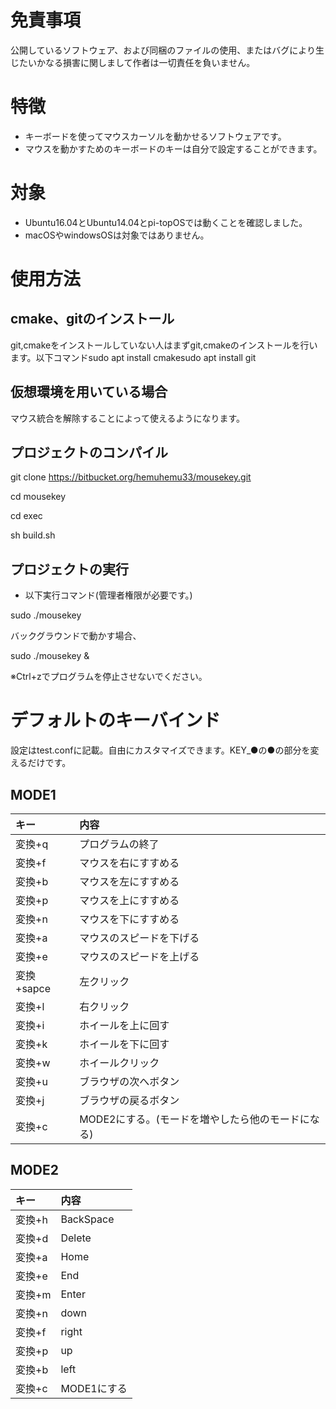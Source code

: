 

# 免責事項

公開しているソフトウェア、および同梱のファイルの使用、またはバグにより生じたいかなる損害に関しまして作者は一切責任を負いません。


# 特徴
-   キーボードを使ってマウスカーソルを動かせるソフトウェアです。
-   マウスを動かすためのキーボードのキーは自分で設定することができます。


# 対象

-   Ubuntu16.04とUbuntu14.04とpi-topOSでは動くことを確認しました。
-   macOSやwindowsOSは対象ではありません。


# 使用方法


## cmake、gitのインストール

git,cmakeをインストールしていない人はまずgit,cmakeのインストールを行います。以下コマンドsudo apt install cmakesudo apt install git


## 仮想環境を用いている場合

マウス統合を解除することによって使えるようになります。


## プロジェクトのコンパイル

git clone <https://bitbucket.org/hemuhemu33/mousekey.git>

cd mousekey

cd exec

sh build.sh


## プロジェクトの実行

-   以下実行コマンド(管理者権限が必要です。)

sudo ./mousekey

バックグラウンドで動かす場合、

sudo ./mousekey &

※Ctrl+zでプログラムを停止させないでください。


# デフォルトのキーバインド

設定はtest.confに記載。自由にカスタマイズできます。KEY\_●の●の部分を変えるだけです。


## MODE1

| キー       | 内容                                              |
| :--------- | :----------------------------------------------   |
| 変換+q     | プログラムの終了                                  |
| 変換+f     | マウスを右にすすめる                              |
| 変換+b     | マウスを左にすすめる                              |
| 変換+p     | マウスを上にすすめる                              |
| 変換+n     | マウスを下にすすめる                              |
| 変換+a     | マウスのスピードを下げる                          |
| 変換+e     | マウスのスピードを上げる                          |
| 変換+sapce | 左クリック                                        |
| 変換+l     | 右クリック                                        |
| 変換+i     | ホイールを上に回す                                |
| 変換+k     | ホイールを下に回す                                |
| 変換+w     | ホイールクリック                                  |
| 変換+u     | ブラウザの次へボタン                              |
| 変換+j     | ブラウザの戻るボタン                              |
| 変換+c     | MODE2にする。(モードを増やしたら他のモードになる) |


## MODE2

| キー       | 内容          |
| :--------- | :------------ |
| 変換+h     | BackSpace     |
| 変換+d     | Delete        |
| 変換+a     | Home          |
| 変換+e     | End           |
| 変換+m     | Enter         |
| 変換+n     | down          |
| 変換+f     | right         |
| 変換+p     | up            |
| 変換+b     | left          |
| 変換+c     | MODE1にする   |

